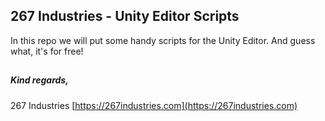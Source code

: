 ## 267 Industries - Unity Editor Scripts

In this repo we will put some handy scripts for the Unity Editor.
And guess what, it's for free!


## 
##### Kind regards,
267 Industries
[https://267industries.com](https://267industries.com)
